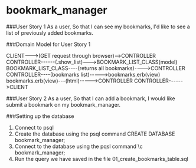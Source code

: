 # bookmark_manager

###User Story 1
As a user,
So that I can see my bookmarks,
I'd like to see a list of previously added bookmarks.

###Domain Model for User Story 1

CLIENT--->(GET request through browser)-->CONTROLLER
CONTROLLER------(.show_list)--->BOOKMARK_LIST_CLASS(model)
BOOKMARK_LIST_CLASS----(returns all bookmarks)---->CONTROLLER
CONTROLLER----(bookmarks list)----->bookmarks.erb(view)
bookmarks.erb(view)---(html)----->CONTROLLER
CONTROLLER------>CLIENT


###User Story 2
As a user,
So that I can add a bookmark,
I would like submit a bookmark on my bookmark_manager.

###Setting up the database

1. Connect to psql
2. Create the database using the psql command CREATE DATABASE bookmark_manager;
3. Connect to the database using the pqsl command \c bookmark_manager;
4. Run the query we have saved in the file 01_create_bookmarks_table.sql

